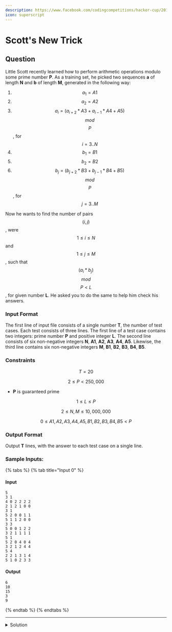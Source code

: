```yaml
---
description: https://www.facebook.com/codingcompetitions/hacker-cup/2011/round-2/problems/B
icon: superscript
---
```


# Scott's New Trick

## Question

Little Scott recently learned how to perform arithmetic operations modulo some prime number **P**. As a training set, he picked two sequences **a** of length **N** and **b** of length **M**, generated in the following way:

1. $$a_1 = A1$$
2. $$a_2 = A2$$
3. $$a_i = (a_{i+2}*A3+a_{i-1}*A4+A5)$$ $$mod$$ $$P$$, for $$i=3..N$$
4. $$b_1 = B1$$
5. $$b_2 = B2$$
6. $$b_j = (b_{j+2}*B3+b_{j-1}*B4+B5)$$ $$mod$$ $$P$$, for $$j=3..M$$

Now he wants to find the number of pairs $$(i, j)$$, were $$1 ≤ i ≤ N$$ and $$1 ≤ j ≤ M$$, such that $$(a_i * b_j)$$ $$mod$$ $$P < L$$, for given number **L**. He asked you to do the same to help him check his answers.

### Input Format

The first line of input file consists of a single number **T**, the number of test cases. Each test consists of three lines. The first line of a test case contains two integers: prime number **P** and positive integer **L**. The second line consists of six non-negative integers **N**, **A1**, **A2**, **A3**, **A4**, **A5**. Likewise, the third line contains six non-negative integers **M**, **B1**, **B2**, **B3**, **B4**, **B5**.

### Constraints

$$
T = 20
$$

$$
2 ≤ P < 250,000
$$

* **P** is guaranteed prime

$$
1 ≤ L ≤ P
$$

$$
2 ≤ N, M ≤ 10,000,000
$$

$$
0 ≤ A1, A2, A3, A4, A5, B1, B2, B3, B4, B5 < P
$$

### Output Format

Output **T** lines, with the answer to each test case on a single line.

### Sample Inputs:

{% tabs %}
{% tab title="Input 0" %}
#### Input

```
5
3 1
4 0 2 2 2 2
2 1 2 1 0 0
3 1
5 2 0 0 1 1
5 1 1 2 0 0
3 3
5 0 0 1 2 2
3 2 1 1 1 1
5 1
5 2 0 4 0 4
3 2 1 2 4 4
5 4
2 2 1 3 1 4
5 1 0 2 3 3
```

#### Output

```
6
10
15
3
9
```
{% endtab %}
{% endtabs %}

***

<details>

<summary>Solution</summary>



</details>
